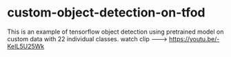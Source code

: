 # custom-object-detection-on-tfod
This is an example of tensorflow object detection using pretrained model on custom data with 22 individual classes.
watch clip --->  https://youtu.be/-KeIL5U25Wk
